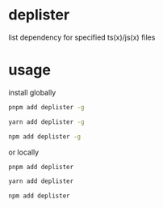 # deplister
list dependency for specified ts(x)/js(x) files

# usage

install globally

```bash
pnpm add deplister -g
```

```bash
yarn add deplister -g
```

```bash
npm add deplister -g
```

or locally 


```bash
pnpm add deplister
```

```bash
yarn add deplister
```

```bash
npm add deplister
```
